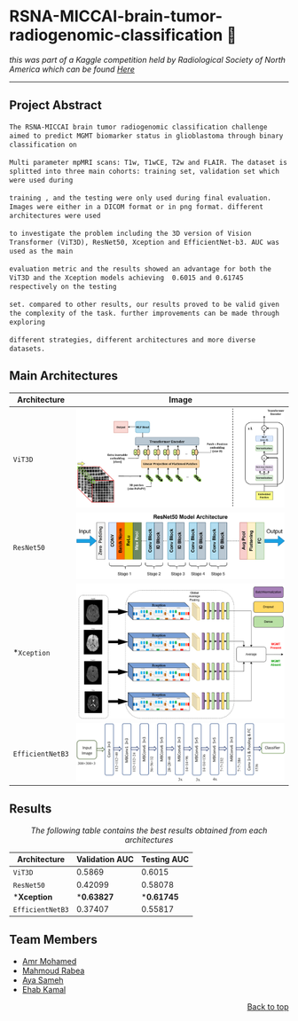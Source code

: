 <div id = 'top'></div>

# RSNA-MICCAI-brain-tumor-radiogenomic-classification 🧠

*this was part of a Kaggle competition held by Radiological Society of North America which can be found <a href="https://www.kaggle.com/c/rsna-miccai-brain-tumor-radiogenomic-classification">Here</a>*
__________________________________________________________________________

## Project Abstract

```
The RSNA-MICCAI brain tumor radiogenomic classification challenge aimed to predict MGMT biomarker status in glioblastoma through binary classification on

Multi parameter mpMRI scans: T1w, T1wCE, T2w and FLAIR. The dataset is splitted into three main cohorts: training set, validation set which were used during

training , and the testing were only used during final evaluation. Images were either in a DICOM format or in png format. different architectures were used

to investigate the problem including the 3D version of Vision Transformer (ViT3D), ResNet50, Xception and EfficientNet-b3. AUC was used as the main

evaluation metric and the results showed an advantage for both the ViT3D and the Xception models achieving  0.6015 and 0.61745 respectively on the testing

set. compared to other results, our results proved to be valid given the complexity of the task. further improvements can be made through exploring

different strategies, different architectures and more diverse datasets.
```

## Main Architectures 
<div id="arch" align="center">
  
|Architecture|Image|
|--------------|-----|
|`ViT3D`|![ViT3D](https://github.com/MahmoudRabea13/RSNA-MICCAI-brain-tumor-radiogenomic-classification/blob/main/images/Vit-3d.png)|
|`ResNet50`|![ResNet](https://github.com/MahmoudRabea13/RSNA-MICCAI-brain-tumor-radiogenomic-classification/blob/main/images/ResNet50.png)|
|*`Xception`|![Xception](https://github.com/MahmoudRabea13/RSNA-MICCAI-brain-tumor-radiogenomic-classification/blob/main/images/image.png)|
|`EfficientNetB3`|![EfficientNetB3](https://github.com/MahmoudRabea13/RSNA-MICCAI-brain-tumor-radiogenomic-classification/blob/main/images/EfficientNet-B3.png)|

</div>

## Results 
<div id="results" align="center">
  
*The following table contains the best results obtained from each architectures* 
  
|Architecture|Validation AUC|Testing AUC|
|-----|-----|-----|
|`ViT3D`|0.5869|0.6015|
|`ResNet50`|0.42099|0.58078|
|***Xception**|***0.63827**|***0.61745**|
|`EfficientNetB3`|0.37407|0.55817|

</div>


<div id="team">
 
## Team Members

* [Amr Mohamed](https://github.com/Amrmohamed090)
* [Mahmoud Rabea](https://github.com/MahmoudRabea13)
* [Aya Sameh](https://github.com/Ayasameh1) 
* [Ehab Kamal](https://github.com/EHVB) 

</div>



<p align="right"><a href="#top">Back to top</a></p>
